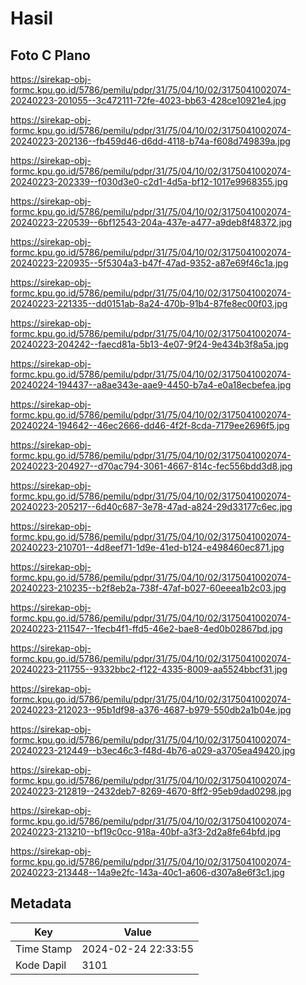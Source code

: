 # Hasil

## Foto C Plano

https://sirekap-obj-formc.kpu.go.id/5786/pemilu/pdpr/31/75/04/10/02/3175041002074-20240223-201055--3c472111-72fe-4023-bb63-428ce10921e4.jpg

https://sirekap-obj-formc.kpu.go.id/5786/pemilu/pdpr/31/75/04/10/02/3175041002074-20240223-202136--fb459d46-d6dd-4118-b74a-f608d749839a.jpg

https://sirekap-obj-formc.kpu.go.id/5786/pemilu/pdpr/31/75/04/10/02/3175041002074-20240223-202339--f030d3e0-c2d1-4d5a-bf12-1017e9968355.jpg

https://sirekap-obj-formc.kpu.go.id/5786/pemilu/pdpr/31/75/04/10/02/3175041002074-20240223-220539--6bf12543-204a-437e-a477-a9deb8f48372.jpg

https://sirekap-obj-formc.kpu.go.id/5786/pemilu/pdpr/31/75/04/10/02/3175041002074-20240223-220935--5f5304a3-b47f-47ad-9352-a87e69f46c1a.jpg

https://sirekap-obj-formc.kpu.go.id/5786/pemilu/pdpr/31/75/04/10/02/3175041002074-20240223-221335--dd0151ab-8a24-470b-91b4-87fe8ec00f03.jpg

https://sirekap-obj-formc.kpu.go.id/5786/pemilu/pdpr/31/75/04/10/02/3175041002074-20240223-204242--faecd81a-5b13-4e07-9f24-9e434b3f8a5a.jpg

https://sirekap-obj-formc.kpu.go.id/5786/pemilu/pdpr/31/75/04/10/02/3175041002074-20240224-194437--a8ae343e-aae9-4450-b7a4-e0a18ecbefea.jpg

https://sirekap-obj-formc.kpu.go.id/5786/pemilu/pdpr/31/75/04/10/02/3175041002074-20240224-194642--46ec2666-dd46-4f2f-8cda-7179ee2696f5.jpg

https://sirekap-obj-formc.kpu.go.id/5786/pemilu/pdpr/31/75/04/10/02/3175041002074-20240223-204927--d70ac794-3061-4667-814c-fec556bdd3d8.jpg

https://sirekap-obj-formc.kpu.go.id/5786/pemilu/pdpr/31/75/04/10/02/3175041002074-20240223-205217--6d40c687-3e78-47ad-a824-29d33177c6ec.jpg

https://sirekap-obj-formc.kpu.go.id/5786/pemilu/pdpr/31/75/04/10/02/3175041002074-20240223-210701--4d8eef71-1d9e-41ed-b124-e498460ec871.jpg

https://sirekap-obj-formc.kpu.go.id/5786/pemilu/pdpr/31/75/04/10/02/3175041002074-20240223-210235--b2f8eb2a-738f-47af-b027-60eeea1b2c03.jpg

https://sirekap-obj-formc.kpu.go.id/5786/pemilu/pdpr/31/75/04/10/02/3175041002074-20240223-211547--1fecb4f1-ffd5-46e2-bae8-4ed0b02867bd.jpg

https://sirekap-obj-formc.kpu.go.id/5786/pemilu/pdpr/31/75/04/10/02/3175041002074-20240223-211755--9332bbc2-f122-4335-8009-aa5524bbcf31.jpg

https://sirekap-obj-formc.kpu.go.id/5786/pemilu/pdpr/31/75/04/10/02/3175041002074-20240223-212023--95b1df98-a376-4687-b979-550db2a1b04e.jpg

https://sirekap-obj-formc.kpu.go.id/5786/pemilu/pdpr/31/75/04/10/02/3175041002074-20240223-212449--b3ec46c3-f48d-4b76-a029-a3705ea49420.jpg

https://sirekap-obj-formc.kpu.go.id/5786/pemilu/pdpr/31/75/04/10/02/3175041002074-20240223-212819--2432deb7-8269-4670-8ff2-95eb9dad0298.jpg

https://sirekap-obj-formc.kpu.go.id/5786/pemilu/pdpr/31/75/04/10/02/3175041002074-20240223-213210--bf19c0cc-918a-40bf-a3f3-2d2a8fe64bfd.jpg

https://sirekap-obj-formc.kpu.go.id/5786/pemilu/pdpr/31/75/04/10/02/3175041002074-20240223-213448--14a9e2fc-143a-40c1-a606-d307a8e6f3c1.jpg


## Metadata

| Key        | Value               |
| ---------- | ------------------- |
| Time Stamp | 2024-02-24 22:33:55 |
| Kode Dapil | 3101                |



